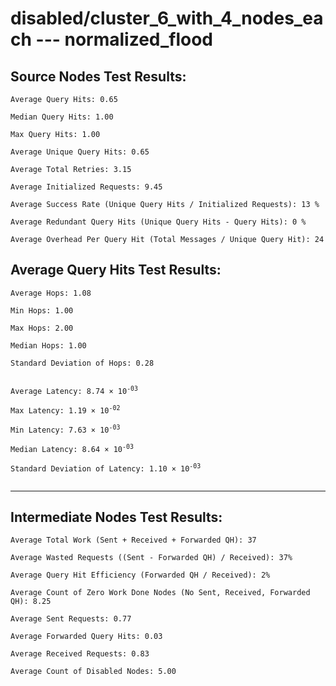 # disabled/cluster_6_with_4_nodes_each --- normalized_flood
## Source Nodes Test Results:
	Average Query Hits: 0.65

	Median Query Hits: 1.00

	Max Query Hits: 1.00

	Average Unique Query Hits: 0.65

	Average Total Retries: 3.15

	Average Initialized Requests: 9.45

	Average Success Rate (Unique Query Hits / Initialized Requests): 13 %

	Average Redundant Query Hits (Unique Query Hits - Query Hits): 0 %

	Average Overhead Per Query Hit (Total Messages / Unique Query Hit): 24



## Average Query Hits Test Results:
<pre><code>Average Hops: 1.08

Min Hops: 1.00

Max Hops: 2.00

Median Hops: 1.00

Standard Deviation of Hops: 0.28


Average Latency: 8.74 × 10<sup>-03</sup>

Max Latency: 1.19 × 10<sup>-02</sup>

Min Latency: 7.63 × 10<sup>-03</sup>

Median Latency: 8.64 × 10<sup>-03</sup>

Standard Deviation of Latency: 1.10 × 10<sup>-03</sup>

</code></pre>

---------------------------------------------
## Intermediate Nodes Test Results:

	Average Total Work (Sent + Received + Forwarded QH): 37

	Average Wasted Requests ((Sent - Forwarded QH) / Received): 37%

	Average Query Hit Efficiency (Forwarded QH / Received): 2%

	Average Count of Zero Work Done Nodes (No Sent, Received, Forwarded QH): 8.25

	Average Sent Requests: 0.77

	Average Forwarded Query Hits: 0.03

	Average Received Requests: 0.83

	Average Count of Disabled Nodes: 5.00

